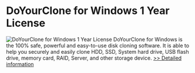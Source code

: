 # DoYourClone for Windows 1 Year License
![DoYourClone for Windows 1 Year License](https://mycommerce.akamaized.net/api/pimages/P301011397/BIG/301011397.PNG)
DoYourClone for Windows is the 100% safe, powerful and easy-to-use disk cloning software. It is able to help you securely and easily clone HDD, SSD, System hard drive, USB flash drive, memory card, RAID, Server, and other storage device.
[>> Detailed information](https://secure.shareit.com/shareit/product.html?productid=301011397&affiliateid=200057808)